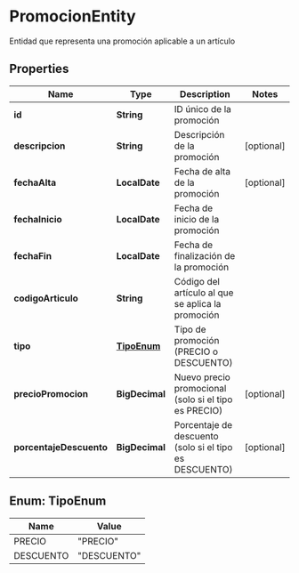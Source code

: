 

# PromocionEntity

Entidad que representa una promoción aplicable a un artículo

## Properties

| Name | Type | Description | Notes |
|------------ | ------------- | ------------- | -------------|
|**id** | **String** | ID único de la promoción |  |
|**descripcion** | **String** | Descripción de la promoción |  [optional] |
|**fechaAlta** | **LocalDate** | Fecha de alta de la promoción |  [optional] |
|**fechaInicio** | **LocalDate** | Fecha de inicio de la promoción |  |
|**fechaFin** | **LocalDate** | Fecha de finalización de la promoción |  |
|**codigoArticulo** | **String** | Código del artículo al que se aplica la promoción |  |
|**tipo** | [**TipoEnum**](#TipoEnum) | Tipo de promoción (PRECIO o DESCUENTO) |  |
|**precioPromocion** | **BigDecimal** | Nuevo precio promocional (solo si el tipo es PRECIO) |  [optional] |
|**porcentajeDescuento** | **BigDecimal** | Porcentaje de descuento (solo si el tipo es DESCUENTO) |  [optional] |



## Enum: TipoEnum

| Name | Value |
|---- | -----|
| PRECIO | &quot;PRECIO&quot; |
| DESCUENTO | &quot;DESCUENTO&quot; |



